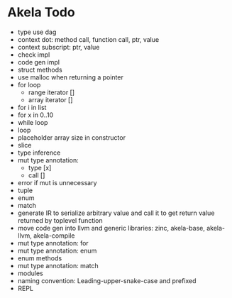 # Akela Todo
* type use dag
* context dot: method call, function call, ptr, value
* context subscript: ptr, value
* check impl
* code gen impl
* struct methods
* use malloc when returning a pointer
* for loop
  * range iterator []
  * array iterator []
* for i in list
* for x in 0..10
* while loop
* loop
* placeholder array size in constructor
* slice
* type inference
* mut type annotation:
  * type [x]
  * call []
* error if mut is unnecessary
* tuple
* enum
* match
* generate IR to serialize arbitrary value and call it to get return value returned by toplevel function
* move code gen into llvm and generic libraries: zinc, akela-base, akela-llvm, akela-compile
* mut type annotation: for
* mut type annotation: enum
* enum methods
* mut type annotation: match
* modules
* naming convention: Leading-upper-snake-case and prefixed
* REPL